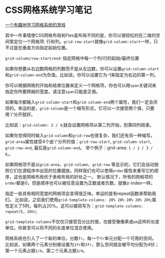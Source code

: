 # CSS网格系统学习笔记

[一个有趣地学习网格系统的游戏](https://cssgridgarden.com/#zh-cn)

其中一件事情使CSS网格布局和Flex盒布局不同的是，你可以很轻松的在二维的空间里定位一个网格项: 行和列。`grid-row-start`就像`grid-column-start`一样，只不过是在垂直方向指定起始位置。

`grid-column/row-start/end`: 指定网格中每一个列/行的起始/最终位置

如果你想要从右边数网格的列数而不是从左边数，你可以设置`grid-column-start`和`grid-column-end`为负值。比如说，你可以设置它为-1来指定为右边的第一列。

你可以根据网格的开始和结束位置来定义一个网格项，你也可以用`span`关键词来指定你所要跨越的宽度。请注意`span`只能是正值。

如果每次都输入`grid-column-start`和`grid-column-end`两个属性，我们一定会厌烦的。幸运的是，`grid-column`是一个缩写形式，它可以一次接受两个值，只要用'/'分开就好。

比如说：`grid-column: 2 / 4`;就会设置网格项从第二列开始，到第四列结束。

如果你觉得同时输入`grid-column`和`grid-row`也很复杂，我们还有另一种缩写。`grid-area`属性接受4个由'/'分开的值：`grid-row-start`, `grid-column-start`, `grid-row-end`, 最后是`grid-column-end`。
举个例子：grid-area: `1 / 1 / 3 / 6`;。

如果网格项不是以`grid-area`、`grid-column`、`grid-row` 等显示的，它们会自动按照它们在源程序中出现的位置摆放。同样我们也可以使用`order`属性来重写它的顺序，这也是网格布局优于表格布局的好处之一。
默认情况下，所有的网格项的`order`都是0，但是顺序也可以被任意设置为正数或者负数，就像z-index一样。

指定一些具有相同宽度的网格项会变得很乏味。幸运的是有repeat函数来帮助我们。
比如说，之前我们使用`grid-template-columns: 20% 20% 20% 20% 20%`;属性定义了5列，每列占20%。这可以被简写为：`grid-template-columns: repeat(5, 20%)`;

`grid-template-columns`不仅仅只接受百分比的值，也接受像像素或`em`这样的长度单位。你甚至可以将不同的长度单位混合使用。

网格系统也引入了一个新的单位，分数`fr`。每一个`fr`单元分配一个可用的空间。比如说，如果两个元素分别被设置为`1fr`和`3fr`，那么空间就会被平均分配为4份；第一个元素占据`1/4`，第二个元素占据`3/4`。